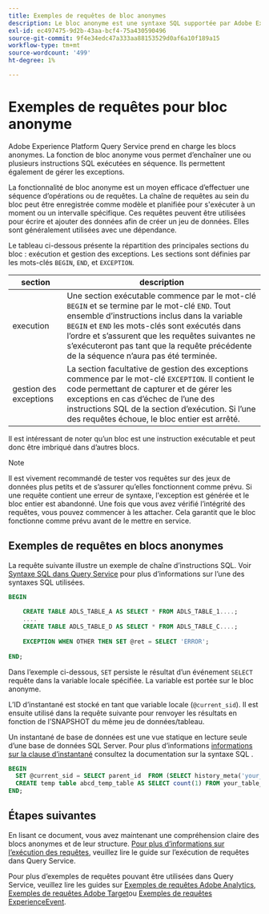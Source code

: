 ```yaml
---
title: Exemples de requêtes de bloc anonymes
description: Le bloc anonyme est une syntaxe SQL supportée par Adobe Experience Platform Query Service, qui permet d'exécuter efficacement une séquence de requêtes.
exl-id: ec497475-9d2b-43aa-bcf4-75a430590496
source-git-commit: 9f4e34edc47a333aa88153529d0af6a10f189a15
workflow-type: tm+mt
source-wordcount: '499'
ht-degree: 1%

---
```


# Exemples de requêtes pour bloc anonyme

Adobe Experience Platform Query Service prend en charge les blocs anonymes. La fonction de bloc anonyme vous permet d’enchaîner une ou plusieurs instructions SQL exécutées en séquence. Ils permettent également de gérer les exceptions.

La fonctionnalité de bloc anonyme est un moyen efficace d’effectuer une séquence d’opérations ou de requêtes. La chaîne de requêtes au sein du bloc peut être enregistrée comme modèle et planifiée pour s&#39;exécuter à un moment ou un intervalle spécifique. Ces requêtes peuvent être utilisées pour écrire et ajouter des données afin de créer un jeu de données. Elles sont généralement utilisées avec une dépendance.

Le tableau ci-dessous présente la répartition des principales sections du bloc : exécution et gestion des exceptions. Les sections sont définies par les mots-clés `BEGIN`, `END`, et `EXCEPTION`.

| section | description |
|---|---|
| execution | Une section exécutable commence par le mot-clé `BEGIN` et se termine par le mot-clé `END`. Tout ensemble d’instructions inclus dans la variable `BEGIN` et `END` les mots-clés sont exécutés dans l’ordre et s’assurent que les requêtes suivantes ne s’exécuteront pas tant que la requête précédente de la séquence n’aura pas été terminée. |
| gestion des exceptions | La section facultative de gestion des exceptions commence par le mot-clé `EXCEPTION`. Il contient le code permettant de capturer et de gérer les exceptions en cas d’échec de l’une des instructions SQL de la section d’exécution. Si l’une des requêtes échoue, le bloc entier est arrêté. |

Il est intéressant de noter qu’un bloc est une instruction exécutable et peut donc être imbriqué dans d’autres blocs.

>[!NOTE]
>
> Il est vivement recommandé de tester vos requêtes sur des jeux de données plus petits et de s’assurer qu’elles fonctionnent comme prévu. Si une requête contient une erreur de syntaxe, l&#39;exception est générée et le bloc entier est abandonné. Une fois que vous avez vérifié l’intégrité des requêtes, vous pouvez commencer à les attacher. Cela garantit que le bloc fonctionne comme prévu avant de le mettre en service.

## Exemples de requêtes en blocs anonymes

La requête suivante illustre un exemple de chaîne d’instructions SQL. Voir [Syntaxe SQL dans Query Service](../sql/syntax.md) pour plus d’informations sur l’une des syntaxes SQL utilisées.

```SQL
BEGIN
     
    CREATE TABLE ADLS_TABLE_A AS SELECT * FROM ADLS_TABLE_1....;
    ....
    CREATE TABLE ADLS_TABLE_D AS SELECT * FROM ADLS_TABLE_C....;
     
    EXCEPTION WHEN OTHER THEN SET @ret = SELECT 'ERROR';
     
END;
```

<!-- The block below uses `SET` to persist the result of a select query with a variable. It is used in the anonymous block to store the response from a query as a local variable for use with the `SNAPSHOT` feature. -->

Dans l’exemple ci-dessous, `SET` persiste le résultat d’un événement `SELECT` requête dans la variable locale spécifiée. La variable est portée sur le bloc anonyme.

L’ID d’instantané est stocké en tant que variable locale (`@current_sid`). Il est ensuite utilisé dans la requête suivante pour renvoyer les résultats en fonction de l’SNAPSHOT du même jeu de données/tableau.

Un instantané de base de données est une vue statique en lecture seule d’une base de données SQL Server. Pour plus d’informations [informations sur la clause d’instantané](../sql/syntax.md#SNAPSHOT-clause) consultez la documentation sur la syntaxe SQL .

```SQL
BEGIN                                             
  SET @current_sid = SELECT parent_id  FROM (SELECT history_meta('your_table_name')) WHERE  is_current = true;
  CREATE temp table abcd_temp_table AS SELECT count(1) FROM your_table_name  SNAPSHOT SINCE @current_sid;                                                                                                     
END;
```

## Étapes suivantes

En lisant ce document, vous avez maintenant une compréhension claire des blocs anonymes et de leur structure. [Pour plus d’informations sur l’exécution des requêtes](./writing-queries.md), veuillez lire le guide sur l’exécution de requêtes dans Query Service.

Pour plus d’exemples de requêtes pouvant être utilisées dans Query Service, veuillez lire les guides sur [Exemples de requêtes Adobe Analytics](./adobe-analytics.md), [Exemples de requêtes Adobe Target](./adobe-target.md)ou [Exemples de requêtes ExperienceEvent](./experience-event-queries.md).
